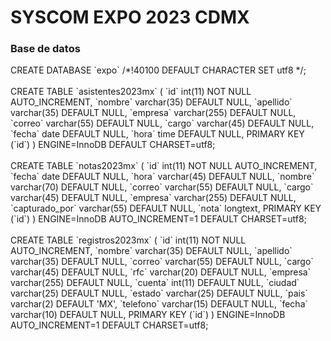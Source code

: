 # SYSCOM EXPO 2023 CDMX
<h3>Base de datos</h3>
CREATE DATABASE `expo` /*!40100 DEFAULT CHARACTER SET utf8 */;
<br><br>
CREATE TABLE `asistentes2023mx` (
  `id` int(11) NOT NULL AUTO_INCREMENT,
  `nombre` varchar(35) DEFAULT NULL,
  `apellido` varchar(35) DEFAULT NULL,
  `empresa` varchar(255) DEFAULT NULL,
  `correo` varchar(55) DEFAULT NULL,
  `cargo` varchar(45) DEFAULT NULL,
  `fecha` date DEFAULT NULL,
  `hora` time DEFAULT NULL,
  PRIMARY KEY (`id`)
) ENGINE=InnoDB DEFAULT CHARSET=utf8;
<br><br>
CREATE TABLE `notas2023mx` (
  `id` int(11) NOT NULL AUTO_INCREMENT,
  `fecha` date DEFAULT NULL,
  `hora` varchar(45) DEFAULT NULL,
  `nombre` varchar(70) DEFAULT NULL,
  `correo` varchar(55) DEFAULT NULL,
  `cargo` varchar(45) DEFAULT NULL,
  `empresa` varchar(255) DEFAULT NULL,
  `capturado_por` varchar(55) DEFAULT NULL,
  `nota` longtext,
  PRIMARY KEY (`id`)
) ENGINE=InnoDB AUTO_INCREMENT=1 DEFAULT CHARSET=utf8;
<br><br>
CREATE TABLE `registros2023mx` (
  `id` int(11) NOT NULL AUTO_INCREMENT,
  `nombre` varchar(35) DEFAULT NULL,
  `apellido` varchar(35) DEFAULT NULL,
  `correo` varchar(55) DEFAULT NULL,
  `cargo` varchar(45) DEFAULT NULL,
  `rfc` varchar(20) DEFAULT NULL,
  `empresa` varchar(255) DEFAULT NULL,
  `cuenta` int(11) DEFAULT NULL,
  `ciudad` varchar(25) DEFAULT NULL,
  `estado` varchar(25) DEFAULT NULL,
  `pais` varchar(2) DEFAULT 'MX',
  `telefono` varchar(15) DEFAULT NULL,
  `fecha` varchar(10) DEFAULT NULL,
  PRIMARY KEY (`id`)
) ENGINE=InnoDB AUTO_INCREMENT=1 DEFAULT CHARSET=utf8;


